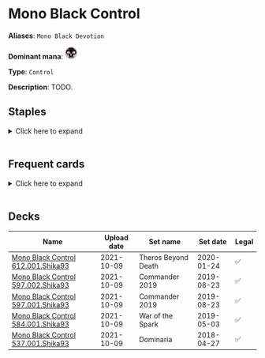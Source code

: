 <!-- This page is automatically generated by Myr: do not update it manually. Changes directly applied here will be lost. -->
# Mono Black Control

**Aliases**: `Mono Black Devotion`

**Dominant mana**: <img src="../resources/images/mana/B.png" width="25"/>

**Type**: `Control`

**Description**: TODO.

## **Staples**

<details>
  <summary>Click here to expand</summary>
<a href="https://scryfall.com/card/uma/89/chainers-edict"><img src="https://c1.scryfall.com/file/scryfall-cards/normal/front/a/3/a36a583a-d4be-4589-a43c-a2854de062c6.jpg?1547516797" width="300"/></a>
<a href="https://scryfall.com/card/dst/39/chittering-rats"><img src="https://c1.scryfall.com/file/scryfall-cards/normal/front/9/8/980135d5-dfaa-4beb-b4b3-1e256bb46e61.jpg?1562638311" width="300"/></a>
<a href="https://scryfall.com/card/mh1/84/crypt-rats"><img src="https://c1.scryfall.com/file/scryfall-cards/normal/front/9/6/96916db2-5121-4ff1-880c-369744f11ecf.jpg?1562201594" width="300"/></a>
<a href="https://scryfall.com/card/cmr/116/cuombajj-witches"><img src="https://c1.scryfall.com/file/scryfall-cards/normal/front/6/a/6a26e910-275a-4981-831b-bfed936a7e3f.jpg?1608909638" width="300"/></a>
<a href="https://scryfall.com/card/m21/96/duress"><img src="https://c1.scryfall.com/file/scryfall-cards/normal/front/4/9/49c07ea0-27ff-46fb-a41f-3e378c977b5d.jpg?1594736092" width="300"/></a>
<a href="https://scryfall.com/card/thb/99/gray-merchant-of-asphodel"><img src="https://c1.scryfall.com/file/scryfall-cards/normal/front/7/c/7c1a7dd8-8034-4f59-a351-33666b26ff5a.jpg?1581479807" width="300"/></a>
<a href="https://scryfall.com/card/2xm/100/oubliette"><img src="https://c1.scryfall.com/file/scryfall-cards/normal/front/d/4/d4800a7d-c229-4ced-97ff-0e58645d58d6.jpg?1599705817" width="300"/></a>
<a href="https://scryfall.com/card/6ed/149/pestilence"><img src="https://c1.scryfall.com/file/scryfall-cards/normal/front/2/9/29d852c4-bd53-4a3b-b1e2-896917cbc27f.jpg?1562815864" width="300"/></a>
<a href="https://scryfall.com/card/cmr/142/phyrexian-rager"><img src="https://c1.scryfall.com/file/scryfall-cards/normal/front/b/b/bb0d354e-3a63-4dfe-ae6d-5e82cbf419ac.jpg?1608909883" width="300"/></a>
<a href="https://scryfall.com/card/wth/81/spinning-darkness"><img src="https://c1.scryfall.com/file/scryfall-cards/normal/front/5/8/58e64a8e-84b1-416c-9fa7-8b10130dc9e9.jpg?1562800960" width="300"/></a>
<a href="https://scryfall.com/card/tsr/145/tendrils-of-corruption"><img src="https://c1.scryfall.com/file/scryfall-cards/normal/front/c/3/c338b459-6bb8-4bc7-a6b5-945a09589c05.jpg?1619396480" width="300"/></a>
</details><br/>

## **Frequent cards**

<details>
  <summary>Click here to expand</summary>
<a href="https://scryfall.com/card/mh1/86/defile"><img src="https://c1.scryfall.com/file/scryfall-cards/normal/front/5/b/5bcb4398-edd1-41a7-a496-b12bce22ceb6.jpg?1562201610" width="300"/></a>
<a href="https://scryfall.com/card/m20/95/disfigure"><img src="https://c1.scryfall.com/file/scryfall-cards/normal/front/1/8/18069340-a698-4f75-82cc-cc94fcf82184.jpg?1592516643" width="300"/></a>
<a href="https://scryfall.com/card/dst/41/echoing-decay"><img src="https://c1.scryfall.com/file/scryfall-cards/normal/front/f/8/f8e688e7-8350-4b78-bd49-a6ffdedad556.jpg?1562640566" width="300"/></a>
<a href="https://scryfall.com/card/uma/102/gurmag-angler"><img src="https://c1.scryfall.com/file/scryfall-cards/normal/front/c/e/cedd44eb-f381-46e1-bcb0-88416b4ce33d.jpg?1547516928" width="300"/></a>
<a href="https://scryfall.com/card/c21/258/pristine-talisman"><img src="https://c1.scryfall.com/file/scryfall-cards/normal/front/6/b/6b6307f3-bc63-463c-8ffc-a8b8b829e5d7.jpg?1618252347" width="300"/></a>
<a href="https://scryfall.com/card/mh1/103/ransack-the-lab"><img src="https://c1.scryfall.com/file/scryfall-cards/normal/front/b/5/b547513d-8b69-41cd-84c9-4b08b6426f1d.jpg?1592137182" width="300"/></a>
<a href="https://scryfall.com/card/cm2/77/sign-in-blood"><img src="https://c1.scryfall.com/file/scryfall-cards/normal/front/6/1/61388c28-9428-473c-973a-0a82b6b83d62.jpg?1562274085" width="300"/></a>
<a href="https://scryfall.com/card/mh1/113/unearth"><img src="https://c1.scryfall.com/file/scryfall-cards/normal/front/b/6/b62abd0c-ec3e-45d7-989d-da269812aeef.jpg?1562201767" width="300"/></a>
<a href="https://scryfall.com/card/ima/115/wrench-mind"><img src="https://c1.scryfall.com/file/scryfall-cards/normal/front/3/6/360a6ada-b257-44b8-b830-aaa122474bce.jpg?1562847480" width="300"/></a>
</details><br/>

## **Decks**

| Name | Upload date | Set name | Set date | Legal |
| -----| ----------- | -------- | -------- | ----- |
| [Mono Black Control 612.001.Shika93](https://www.mtggoldfish.com/deck/4351753) | 2021-10-09 | Theros Beyond Death | 2020-01-24 | ✅ |
| [Mono Black Control 597.002.Shika93](https://www.mtggoldfish.com/deck/4351751) | 2021-10-09 | Commander 2019 | 2019-08-23 | ✅ |
| [Mono Black Control 597.001.Shika93](https://www.mtggoldfish.com/deck/4351748) | 2021-10-09 | Commander 2019 | 2019-08-23 | ✅ |
| [Mono Black Control 584.001.Shika93](https://www.mtggoldfish.com/deck/4351747) | 2021-10-09 | War of the Spark | 2019-05-03 | ✅ |
| [Mono Black Control 537.001.Shika93](https://www.mtggoldfish.com/deck/4351738) | 2021-10-09 | Dominaria | 2018-04-27 | ✅ |


